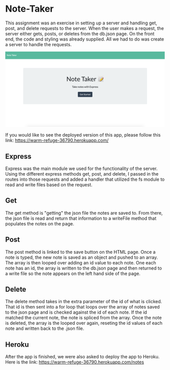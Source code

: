 # Note-Taker
This assignment was an exercise in setting up a server and handling get, post, and delete requests to the server. When the user makes a request, the server either gets, posts, or deletes from the db.json page. On the front end, the code and styling was already supplied. All we had to do was create a server to handle the requests. 

![Note Taker](/images/NoteTaker.png)

If you would like to see the deployed version of this app, please follow this link: https://warm-refuge-36790.herokuapp.com/

## Express
Express was the main module we used for the functionality of the server. Using the different express methods get, post, and delete, I passed in the routes into those requests and added a handler that utilized the fs module to read and write files based on the request. 

## Get
The get method is "getting" the json file the notes are saved to. From there, the json file is read and return that information to a writeFile method that populates the notes on the page. 

## Post
The post method is linked to the save button on the HTML page. Once a note is typed, the new note is saved as an object and pushed to an array. The array is then looped over adding an id value to each note. One each note has an id, the array is written to the db.json page and then returned to a write file so the note appears on the left hand side of the page. 

## Delete
The delete method takes in the extra parameter of the id of what is clicked. That id is then sent into a for loop that loops over the array of notes saved to the json page and is checked against the id of each note. If the id matched the current note, the note is spliced from the array. Once the note is deleted, the array is the looped over again, reseting the id values of each note and written back to the .json file.

## Heroku
After the app is finished, we were also asked to deploy the app to Heroku. Here is the link: https://warm-refuge-36790.herokuapp.com/notes
